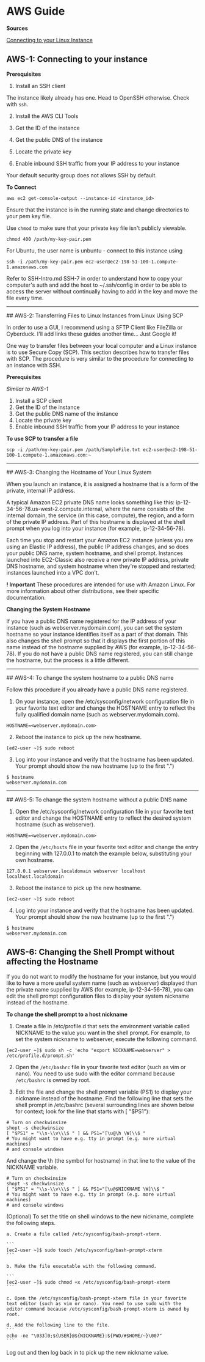 # AWS Guide

__Sources__

[Connecting to your Linux Instance](http://docs.aws.amazon.com/AWSEC2/latest/UserGuide/AccessingInstancesLinux.html)

## AWS-1: Connecting to your instance

__Prerequisites__

1. Install an SSH client

The instance likely already has one. Head to OpenSSH otherwise. Check with `ssh`.

2. Install the AWS CLI Tools

3. Get the ID of the instance

4. Get the public DNS of the instance

5. Locate the private key

6. Enable inbound SSH traffic from your IP address to your instance

Your default security group does not allows SSH by default.

__To Connect__

`aws ec2 get-console-output --instance-id <instance_id>`

Ensure that the instance is in the running state and change directories to your pem key file.

Use `chmod` to make sure that your private key file isn't publicly viewable.

```
chmod 400 /path/my-key-pair.pem
```

For Ubuntu, the user name is unbuntu - connect to this instance using

```
ssh -i /path/my-key-pair.pem ec2-user@ec2-198-51-100-1.compute-1.amazonaws.com
```

Refer to SSH-Intro.md SSH-7 in order to understand how to copy your computer's auth and add the host to ~/.ssh/config in order to be able to access the server without continually having to add in the key and move the file every time.

***
<div id="AWS-2"></div>
## AWS-2: Transferring Files to Linux Instances from Linux Using SCP

In order to use a GUI, I recommend using a SFTP Client like FileZilla or Cyberduck. I'll add links these guides another time... Just Google it!

One way to transfer files between your local computer and a Linux instance is to use Secure Copy (SCP). This section describes how to transfer files with SCP. The procedure is very similar to the procedure for connecting to an instance with SSH.

__Prerequisites__

_Similar to AWS-1_

1. Install a SCP client
2. Get the ID of the instance
3. Get the public DNS name of the instance
4. Locate the private key
5. Enable inbound SSH traffic from your IP address to your instance

__To use SCP to transfer a file__

```
scp -i /path/my-key-pair.pem /path/SampleFile.txt ec2-user@ec2-198-51-100-1.compute-1.amazonaws.com:~
```

***
<div id="AWS-3"></div>
## AWS-3: Changing the Hostname of Your Linux System

When you launch an instance, it is assigned a hostname that is a form of the private, internal IP address.

A typical Amazon EC2 private DNS name looks something like this: ip-12-34-56-78.us-west-2.compute.internal, where the name consists of the internal domain, the service (in this case, compute), the region, and a form of the private IP address. Part of this hostname is displayed at the shell prompt when you log into your instance (for example, ip-12-34-56-78).

Each time you stop and restart your Amazon EC2 instance (unless you are using an Elastic IP address), the public IP address changes, and so does your public DNS name, system hostname, and shell prompt. Instances launched into EC2-Classic also receive a new private IP address, private DNS hostname, and system hostname when they're stopped and restarted; instances launched into a VPC don't.

__! Important__
These procedures are intended for use with Amazon Linux. For more information about other distributions, see their specific documentation.

__Changing the System Hostname__

If you have a public DNS name registered for the IP address of your instance (such as webserver.mydomain.com), you can set the system hostname so your instance identifies itself as a part of that domain. This also changes the shell prompt so that it displays the first portion of this name instead of the hostname supplied by AWS (for example, ip-12-34-56-78). If you do not have a public DNS name registered, you can still change the hostname, but the process is a little different.

***
<div id="AWS-4"></div>
## AWS-4: To change the system hostname to a public DNS name

Follow this procedure if you already have a public DNS name registered.

1. On your instance, open the /etc/sysconfig/network configuration file in your favorite text editor and change the HOSTNAME entry to reflect the fully qualified domain name (such as webserver.mydomain.com).

```
HOSTNAME=<webserver.mydomain.com>
```

2. Reboot the instance to pick up the new hostname.

```
[ed2-user ~]$ sudo reboot
```

3. Log into your instance and verify that the hostname has been updated. Your prompt should show the new hostname (up to the first ".")

```
$ hostname
webserver.mydomain.com
```

***
<div id="AWS-5"></div>
## AWS-5: To change the system hostname without a public DNS name

1. Open the /etc/sysconfig/network configuration file in your favorite text editor and change the HOSTNAME entry to reflect the desired system hostname (such as webserver).

```
HOSTNAME=<webserver.mydomain.com>
```

2. Open the `/etc/hosts` file in your favorite text editor and change the entry beginning with 127.0.0.1 to match the example below, substituting your own hostname.

```
127.0.0.1 webserver.localdomain webserver localhost localhost.localdomain
```

3. Reboot the instance to pick up the new hostname.

```
[ec2-user ~]$ sudo reboot
```

4. Log into your instance and verify that the hostname has been updated. Your prompt should show the new hostname (up to the first ".")

```
$ hostname
webserver.mydomain.com
```

## AWS-6: Changing the Shell Prompt without affecting the Hostname

If you do not want to modify the hostname for your instance, but you would like to have a more useful system name (such as webserver) displayed than the private name supplied by AWS (for example, ip-12-34-56-78), you can edit the shell prompt configuration files to display your system nickname instead of the hostname.

__To change the shell prompt to a host nickname__

1. Create a file in /etc/profile.d that sets the environment variable called NICKNAME to the value you want in the shell prompt. For example, to set the system nickname to webserver, execute the following command.

```
[ec2-user ~]$ sudo sh -c 'echo "export NICKNAME=webserver" > /etc/profile.d/prompt.sh'
```

2. Open the `/etc/bashrc` file in your favorite text editor (such as vim or nano). You need to use sudo with the editor command because `/etc/bashrc` is owned by root.

3. Edit the file and change the shell prompt variable (PS1) to display your nickname instead of the hostname. Find the following line that sets the shell prompt in /etc/bashrc (several surrounding lines are shown below for context; look for the line that starts with [ "$PS1"):

```
# Turn on checkwinsize
shopt -s checkwinsize
[ "$PS1" = "\\s-\\v\\\$ " ] && PS1="[\u@\h \W]\\$ "
# You might want to have e.g. tty in prompt (e.g. more virtual machines)
# and console windows
```
And change the \h (the symbol for hostname) in that line to the value of the NICKNAME variable.

```
# Turn on checkwinsize
shopt -s checkwinsize
[ "$PS1" = "\\s-\\v\\\$ " ] && PS1="[\u@$NICKNAME \W]\\$ "
# You might want to have e.g. tty in prompt (e.g. more virtual machines)
# and console windows
```

(Optional) To set the title on shell windows to the new nickname, complete the following steps.

	a. Create a file called /etc/sysconfig/bash-prompt-xterm.

	```
	[ec2-user ~]$ sudo touch /etc/sysconfig/bash-prompt-xterm
	```

	b. Make the file executable with the following command.

	```
	[ec2-user ~]$ sudo chmod +x /etc/sysconfig/bash-prompt-xterm
	```

	c. Open the /etc/sysconfig/bash-prompt-xterm file in your favorite text editor (such as vim or nano). You need to use sudo with the editor command because /etc/sysconfig/bash-prompt-xterm is owned by root.

	d. Add the following line to the file.
	```
	echo -ne "\033]0;${USER}@${NICKNAME}:${PWD/#$HOME/~}\007"
	```

Log out and then log back in to pick up the new nickname value.
